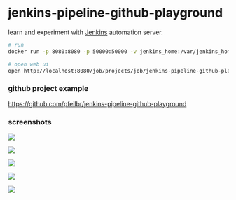 # jenkins-pipeline-github-playground

learn and experiment with [Jenkins](https://jenkins.io/) automation server.

```sh
# run
docker run -p 8080:8080 -p 50000:50000 -v jenkins_home:/var/jenkins_home --privileged jenkins/jenkins:lts

# open web ui
open http://localhost:8080/job/projects/job/jenkins-pipeline-github-playground/configure
```

### github project example

<https://github.com/pfeilbr/jenkins-pipeline-github-playground>

### screenshots

![](https://www.evernote.com/l/AAHP5CpA3btPRLP-CeChawBIYaNUCyOfqaAB/image.png)

![](https://www.evernote.com/l/AAHaM1ZnzBVKJoQ9GEZQXcoeyKcwJmb3F44B/image.png)

![](https://www.evernote.com/l/AAFwzFPPAfNIvahfwxYyVwPDJtHq8TtZWSYB/image.png)

![](https://www.evernote.com/l/AAFl1l5ijGFFD5WUJ1KIb92nGhraFE8BGrYB/image.png)

![](https://www.evernote.com/l/AAFTJAUh76BI8KSjPLEhgfJIfFcBdACzSGYB/image.png)